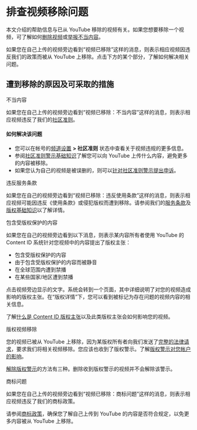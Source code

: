 # 排查视频移除问题

本文介绍的帮助信息与已从 YouTube 移除的视频有关。如果您想要移除一个视频，可了解如何[删除视频](https://support.google.com/youtube/answer/55770)或[举报不当内容](https://support.google.com/youtube/answer/2802027)。

如果您在自己上传的视频旁边看到“视频已移除”这样的消息，则表示相应视频因违反我们的政策而被从 YouTube 上移除。点击下方的某个部分，了解如何解决相关问题。

## 遭到移除的原因及可采取的措施

不当内容

如果您在自己上传的视频旁边看到“视频已移除：不当内容”这样的消息，则表示相应视频违反了我们的[社区准则](https://www.youtube.com/yt/policyandsafety/communityguidelines.html)。

#### 如何解决该问题

* 您可以在帐号的[频道设置](https://www.youtube.com/features)  **> 社区准则** 状态中查看关于视频违规的更多信息。
* 参阅[社区准则警示基础知识](https://support.google.com/youtube/answer/2802032)了解您可以向 YouTube 上传什么内容，避免更多的内容被移除。
* 如果您认为自己的视频是被误删的，则可以[针对社区准则警示提出申诉](https://support.google.com/youtube/answer/185111)。

违反服务条款

如果您在自己的视频旁边看到“视频已移除：违反使用条款”这样的消息，则表示相应视频可能因违反《使用条款》或侵犯版权而遭到移除。请参阅我们的[服务条款](http://www.youtube.com/t/terms)及[版权基础知识](https://support.google.com/youtube/answer/2797466/)以了解详情。

包含受版权保护的内容

如果您在自己的视频旁边看到以下消息，则表示某内容所有者使用 YouTube 的 Content ID 系统针对您视频中的内容提出了版权主张：

* 包含受版权保护的内容
* 由于包含受版权保护的内容而被静音
* 在全球范围内遭到禁播
* 在某些国家/地区遭到禁播

点击视频旁边显示的文字。系统会转到一个页面，其中详细说明了对您的视频造成影响的版权主张。在“版权详情”下，您可以看到被标记为存在问题的视频内容的相关信息。

了解[什么是 Content ID 版权主张](https://support.google.com/youtube/answer/6013276)以及此类版权主张会如何影响您的视频。

版权视频移除

您的视频已被从 YouTube 上移除，因为某版权所有者向我们发送了[完整的法律请求](http://youtube.com/yt/copyright/copyright-complaint-requirements.html)，要求我们将相关视频移除。您应该也收到了版权警示。了解[版权警示对您帐户的影响](https://support.google.com/youtube/answer/2797387)。

[解除版权警示](https://support.google.com/youtube/answer/2814000)的方法有三种。删除收到版权警示的视频并不会解除该警示。

商标问题

如果您在自己上传的视频旁边看到“视频已移除：商标问题”这样的消息，则表示相应视频违反了我们的商标政策。

请参阅[商标政策](https://support.google.com/youtube/answer/6154218)，确保您了解自己上传到 YouTube 的内容是否符合规定，以免更多内容被从 YouTube 上移除。